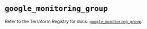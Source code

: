 # `google_monitoring_group`

Refer to the Terraform Registry for docs: [`google_monitoring_group`](https://registry.terraform.io/providers/hashicorp/google-beta/6.11.0/docs/resources/google_monitoring_group).
